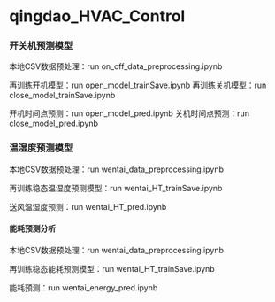 # qingdao_HVAC_Control

### 开关机预测模型

本地CSV数据预处理：run on_off_data_preprocessing.ipynb

再训练开机模型：run open_model_trainSave.ipynb
再训练关机模型：run close_model_trainSave.ipynb

开机时间点预测：run open_model_pred.ipynb
关机时间点预测：run close_model_pred.ipynb

### 温湿度预测模型

本地CSV数据预处理：run wentai_data_preprocessing.ipynb

再训练稳态温湿度预测模型：run wentai_HT_trainSave.ipynb

送风温湿度预测：run wentai_HT_pred.ipynb


#### 能耗预测分析

本地CSV数据预处理：run wentai_data_preprocessing.ipynb

再训练稳态能耗预测模型：run wentai_HT_trainSave.ipynb

能耗预测：run wentai_energy_pred.ipynb
